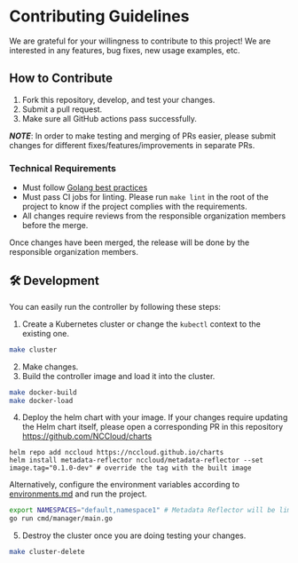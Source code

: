 # Contributing Guidelines

We are grateful for your willingness to contribute to this project! We are interested in any features, bug fixes, new usage examples, etc.

## How to Contribute

1. Fork this repository, develop, and test your changes.
2. Submit a pull request.
3. Make sure all GitHub actions pass successfully.

***NOTE***: In order to make testing and merging of PRs easier, please submit changes for different fixes/features/improvements in separate PRs.

### Technical Requirements

* Must follow [Golang best practices](https://go.dev/doc/effective_go)
* Must pass CI jobs for linting. Please run `make lint` in the root of the project to know if the project complies with the requirements.
* All changes require reviews from the responsible organization members before the merge.

Once changes have been merged, the release will be done by the responsible organization members.

## 🛠 Development

You can easily run the controller by following these steps:

1) Create a Kubernetes cluster or change the `kubectl` context to the existing one.

```bash
make cluster
```

2) Make changes.
3) Build the controller image and load it into the cluster.

```bash
make docker-build
make docker-load
```

4) Deploy the helm chart with your image. If your changes require updating the Helm chart itself, please open a corresponding PR in this repository https://github.com/NCCloud/charts

```
helm repo add nccloud https://nccloud.github.io/charts
helm install metadata-reflector nccloud/metadata-reflector --set image.tag="0.1.0-dev" # override the tag with the built image
```

Alternatively, configure the environment variables according to [environments.md](environments.md) and run the project.

```bash
export NAMESPACES="default,namespace1" # Metadata Reflector will be limited to these namespaces
go run cmd/manager/main.go
```

5) Destroy the cluster once you are doing testing your changes.

```bash
make cluster-delete
```
